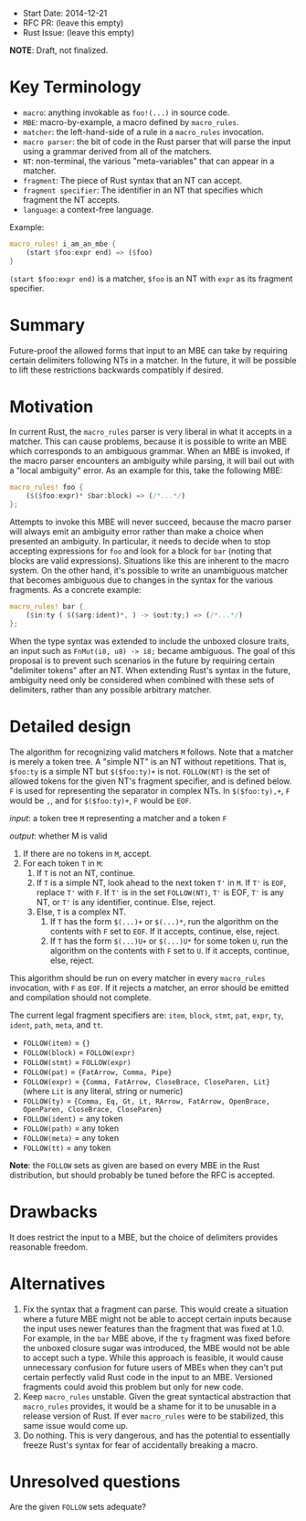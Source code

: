 - Start Date: 2014-12-21
- RFC PR: (leave this empty)
- Rust Issue: (leave this empty)

**NOTE**: Draft, not finalized.

# Key Terminology

- `macro`: anything invokable as `foo!(...)` in source code.
- `MBE`: macro-by-example, a macro defined by `macro_rules`.
- `matcher`: the left-hand-side of a rule in a `macro_rules` invocation.
- `macro parser`: the bit of code in the Rust parser that will parse the input
  using a grammar derived from all of the matchers.
- `NT`: non-terminal, the various "meta-variables" that can appear in a matcher.
- `fragment`: The piece of Rust syntax that an NT can accept.
- `fragment specifier`: The identifier in an NT that specifies which fragment
  the NT accepts.
- `language`: a context-free language.

Example:

```rust
macro_rules! i_am_an_mbe {
    (start $foo:expr end) => ($foo)
}
```

`(start $foo:expr end)` is a matcher, `$foo` is an NT with `expr` as its
fragment specifier.

# Summary

Future-proof the allowed forms that input to an MBE can take by requiring
certain delimiters following NTs in a matcher. In the future, it will be
possible to lift these restrictions backwards compatibly if desired.

# Motivation

In current Rust, the `macro_rules` parser is very liberal in what it accepts
in a matcher. This can cause problems, because it is possible to write an
MBE which corresponds to an ambiguous grammar. When an MBE is invoked, if the
macro parser encounters an ambiguity while parsing, it will bail out with a
"local ambiguity" error. As an example for this, take the following MBE:

```rust
macro_rules! foo {
    ($($foo:expr)* $bar:block) => (/*...*/)
};
```

Attempts to invoke this MBE will never succeed, because the macro parser
will always emit an ambiguity error rather than make a choice when presented
an ambiguity. In particular, it needs to decide when to stop accepting
expressions for `foo` and look for a block for `bar` (noting that blocks are
valid expressions). Situations like this are inherent to the macro system. On
the other hand, it's possible to write an unambiguous matcher that becomes
ambiguous due to changes in the syntax for the various fragments. As a
concrete example:

```rust
macro_rules! bar {
    ($in:ty ( $($arg:ident)*, ) -> $out:ty;) => (/*...*/)
};
```

When the type syntax was extended to include the unboxed closure traits,
an input such as `FnMut(i8, u8) -> i8;` became ambiguous. The goal of this
proposal is to prevent such scenarios in the future by requiring certain
"delimiter tokens" after an NT. When extending Rust's syntax in the future,
ambiguity need only be considered when combined with these sets of delimiters,
rather than any possible arbitrary matcher.

# Detailed design

The algorithm for recognizing valid matchers `M` follows. Note that a matcher
is merely a token tree. A "simple NT" is an NT without repetitions. That is,
`$foo:ty` is a simple NT but `$($foo:ty)+` is not. `FOLLOW(NT)` is the set of
allowed tokens for the given NT's fragment specifier, and is defined below.
`F` is used for representing the separator in complex NTs.  In `$($foo:ty),+`,
`F` would be `,`, and for `$($foo:ty)+`, `F` would be `EOF`.

*input*: a token tree `M` representing a matcher and a token `F`

*output*: whether M is valid

1. If there are no tokens in `M`, accept.
2. For each token `T` in `M`:
    1. If `T` is not an NT, continue.
    2. If `T` is a simple NT, look ahead to the next token `T'` in `M`. If
       `T'` is `EOF`, replace `T'` with `F`. If `T'` is in the set
       `FOLLOW(NT)`, `T'` is EOF, `T'` is any NT, or `T'` is any identifier,
       continue. Else, reject.
    3. Else, `T` is a complex NT.
        1. If `T` has the form `$(...)+` or `$(...)*`, run the algorithm on
           the contents with `F` set to `EOF`. If it accepts, continue, else,
           reject.
        2. If `T` has the form `$(...)U+` or `$(...)U*` for some token `U`, run
           the algorithm on the contents with `F` set to `U`. If it accepts,
           continue, else, reject.

This algorithm should be run on every matcher in every `macro_rules`
invocation, with `F` as `EOF`. If it rejects a matcher, an error should be
emitted and compilation should not complete.

The current legal fragment specifiers are: `item`, `block`, `stmt`, `pat`,
`expr`, `ty`, `ident`, `path`, `meta`, and `tt`.

- `FOLLOW(item)` = `{}`
- `FOLLOW(block)` = `FOLLOW(expr)`
- `FOLLOW(stmt)` = `FOLLOW(expr)`
- `FOLLOW(pat)` = `{FatArrow, Comma, Pipe}`
- `FOLLOW(expr)` = `{Comma, FatArrow, CloseBrace, CloseParen, Lit}` (where
  `Lit` is any literal, string or numeric)
- `FOLLOW(ty)` = `{Comma, Eq, Gt, Lt, RArrow, FatArrow, OpenBrace, OpenParen,
  CloseBrace, CloseParen}`
- `FOLLOW(ident)` = any token
- `FOLLOW(path)` = any token
- `FOLLOW(meta)` = any token
- `FOLLOW(tt)` = any token

**Note**: the `FOLLOW` sets as given are based on every MBE in the Rust
distribution, but should probably be tuned before the RFC is accepted.

# Drawbacks

It does restrict the input to a MBE, but the choice of delimiters provides
reasonable freedom.

# Alternatives

1. Fix the syntax that a fragment can parse. This would create a situation
   where a future MBE might not be able to accept certain inputs because the
   input uses newer features than the fragment that was fixed at 1.0. For
   example, in the `bar` MBE above, if the `ty` fragment was fixed before the
   unboxed closure sugar was introduced, the MBE would not be able to accept
   such a type. While this approach is feasible, it would cause unnecessary
   confusion for future users of MBEs when they can't put certain perfectly
   valid Rust code in the input to an MBE. Versioned fragments could avoid
   this problem but only for new code.
2. Keep `macro_rules` unstable. Given the great syntactical abstraction that
   `macro_rules` provides, it would be a shame for it to be unusable in a
   release version of Rust. If ever `macro_rules` were to be stabilized, this
   same issue would come up.
3. Do nothing. This is very dangerous, and has the potential to essentially
   freeze Rust's syntax for fear of accidentally breaking a macro.

# Unresolved questions

Are the given `FOLLOW` sets adequate?
